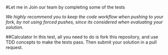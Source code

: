 #Let me in
Join our team by completing some of the tests


*We highly recommend you to keep the code workflow when pushing to your fork, by not using forced pushes, since its considered when evaluating your solution.*


##Calculator
In this test, all you need to do is fork this repository, and use TDD concepts to make the tests pass. Then submit your solution in a pull request.
